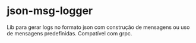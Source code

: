 # json-msg-logger
Lib para gerar logs no formato json com construção de mensagens ou uso de mensagens predefinidas.
Compatível com grpc.
